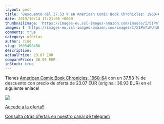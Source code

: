 ```yaml
---
layout: post
title: 'Descuento del 37.53 % en American Comic Book Chronicles: 1960-64'
date: 2019/10/14 17:21:06 +0000
thumbnailImage: 'https://images-eu.ssl-images-amazon.com/images/I/51PmTiPU43L._SL200_.jpg'
images: [ 'https://images-eu.ssl-images-amazon.com/images/I/51PmTiPU43L._SL200_.jpg' ]
comments: true
category: ofertas
author: ring
slug: 1605490458
description:
actualPrice: 23.07 EUR
comparePrice: 36.93 EUR
inStock: true
---
```


Tienes [American Comic Book Chronicles: 1960-64](https://www.amazon.com/dp/1605490458/?tag=redken08-20) con un 37.53 % de descuento con precio de oferta de 23.07 EUR (original: 36.93 EUR) en el siguiente enlace!

[![](https://images-eu.ssl-images-amazon.com/images/I/51PmTiPU43L._SL200_.jpg)](https://www.amazon.com/dp/1605490458/?tag=redken08-20)

[Accede a la oferta!!](https://www.amazon.com/dp/1605490458/?tag=redken08-20)

[Consulta otras ofertas en nuestro canal de telegram](https://t.me/s/ofertas25)
